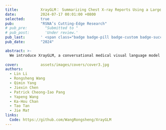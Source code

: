 ```yaml
---
title:          XrayGLM： Summarizing Chest X-ray Reports Using a Large Medical Visual Language Model
date:           2024-07-17 00:01:00 +0800
selected:       true
pub:            "RSNA’s Cutting-Edge Research"
# pub_pre:        "Submitted to "
# pub_post:       'Under review.'
pub_last:       ' <span class="badge badge-pill badge-custom badge-success">Oral</span>'
pub_date:       "2024"

abstract: >-
  We introduce XrayGLM, a conversational medical visual language model that analyzes and summarizes chest X-rays, aimed at improving domain-specific expertise for radiology tasks compared to general large models.
  
cover:          assets/images/covers/cover3.jpg
authors:
  - Lin Li
  - Rongsheng Wang
  - Qimin Yang
  - Jiexin Chen
  - Patrick Cheong-Iao Pang
  - Yapeng Wang
  - Ka-Hou Chan
  - Tao Tan
  - Jie Ma†
links:
  Code: https://github.com/WangRongsheng/XrayGLM
---
```


